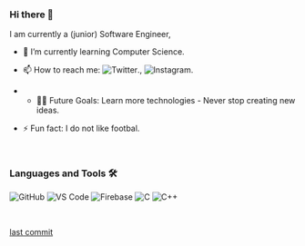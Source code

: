 ### Hi there 👋
<div> 
  <p> I am currently a (junior) Software Engineer, </p>

- 🌱 I’m currently learning Computer Science.
- 📫 How to reach me: ![Twitter](https://twitter.com/razvanpnn)., ![Instagram](https://www.instagram.com/rzv.dev/).
- - 💪🏼 Future Goals: Learn more technologies - Never stop creating new ideas.
- ⚡ Fun fact: I do not like footbal.
  
  <br />

### Languages and Tools 🛠 
![GitHub](https://img.shields.io/badge/-GitHub-181717?style=flat-square&logo=github)
![VS Code](http://img.shields.io/badge/-VS%20Code-007ACC?style=flat-square&logo=visual-studio-code&logoColor=ffffff)
![Firebase](https://img.shields.io/badge/-Firebase-FFCA28?style=flat-square&logo=firebase&logoColor=ffffff)
![C](http://img.shields.io/badge/-C-A8B9CC?style=flat-square&logo=c&logoColor=ffffff)
![C++](http://img.shields.io/badge/-C++-A8B9CC?style=flat-square&logo=c++&logoColor=ffffff)

<br />
  
  [last commit](https://badgen.net/github/commits/micromatch/micromatch/4.0.1)

